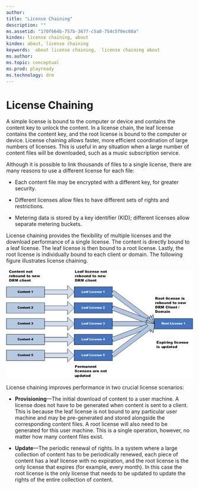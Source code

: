 ```yaml
---
author: 
title: "License Chaining"
description: ""
ms.assetid: "170f664b-757b-3677-c5a0-754c5f0ec08a"
kindex: license chaining, about
kindex: about, license chaining
keywords:  about license chaining,  license chaining about
ms.author: 
ms.topic: conceptual
ms.prod: playready
ms.technology: drm
---
```



# License Chaining
   
  
A simple license is bound to the computer or device and contains the content key to unlock the content. In a license chain, the leaf license contains the content key, and the root license is bound to the computer or device. License chaining allows faster, more efficient coordination of large numbers of licenses. This is useful in any situation when a large number of content files will be downloaded, such as a music subscription service.   
   
  
Although it is possible to link thousands of files to a single license, there are many reasons to use a different license for each file:  
 
   *  Each content file may be encrypted with a different key, for greater security.
  
   *  Different licenses allow files to have different sets of rights and restrictions.
  
   *  Metering data is stored by a key identifier (KID); different licenses allow separate metering buckets.  

   
  
License chaining provides the flexibility of multiple licenses and the download performance of a single license. The content is directly bound to a leaf license. The leaf license is then bound to a root license. Lastly, the root license is individually bound to each client or domain. The following figure illustrates license chaining.  
   
  
![License Chaining](../images/image26_16.jpg)  
   
  
License chaining improves performance in two crucial license scenarios:  
 
   *  **Provisioning**&mdash;The initial download of content to a user machine. A license does not have to be generated when content is sent to a client. This is because the leaf license is not bound to any particular user machine and may be pre-generated and stored alongside the corresponding content files. A root license will also need to be generated for this user machine. This is a single operation, however, no matter how many content files exist.
  
   *  **Update**&mdash;The periodic renewal of rights. In a system where a large collection of content has to be periodically renewed, each piece of content has a leaf license with no expiration, and the root license is the only license that expires (for example, every month). In this case the root license is the only license that needs to be updated to update the rights of the entire collection of content.  

 
